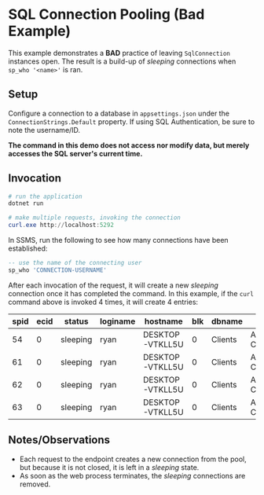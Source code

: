 # SQL Connection Pooling (Bad Example)

This example demonstrates a **BAD** practice of leaving `SqlConnection` instances open. The result is a build-up of *sleeping* connections when `sp_who '<name>'` is ran. 

## Setup

Configure a connection to a database in `appsettings.json` under the `ConnectionStrings.Default` property. If using SQL Authentication, be sure to note the username/ID. 

**The command in this demo does not access nor modify data, but merely accesses the SQL server's current time.**


## Invocation

```powershell
# run the application
dotnet run

# make multiple requests, invoking the connection
curl.exe http://localhost:5292
```

In SSMS, run the following to see how many connections have been established:

```sql
-- use the name of the connecting user
sp_who 'CONNECTION-USERNAME'
```

After each invocation of the request, it will create a new *sleeping* connection once it has completed the command. In this example, if the `curl` command above is invoked 4 times, it will create 4 entries:

| spid | ecid | status | loginame |	hostname | blk | dbname | cmd | request_id |
| --- | --- | --- | --- | --- | --- | --- | --- | --- |
| 54 | 0 |sleeping | ryan | DESKTOP-VTKLL5U | 0 | Clients | AWAITING COMMAND | 0 |
| 61 | 0 |sleeping | ryan | DESKTOP-VTKLL5U | 0 | Clients | AWAITING COMMAND | 0 |
| 62 | 0 |sleeping | ryan | DESKTOP-VTKLL5U | 0 | Clients | AWAITING COMMAND | 0 |
| 63 | 0 |sleeping | ryan | DESKTOP-VTKLL5U | 0 | Clients | AWAITING COMMAND | 0 |

## Notes/Observations
- Each request to the endpoint creates a new connection from the pool, but because it is not closed, it is left in a *sleeping* state. 
- As soon as the web process terminates, the *sleeping* connections are removed.


